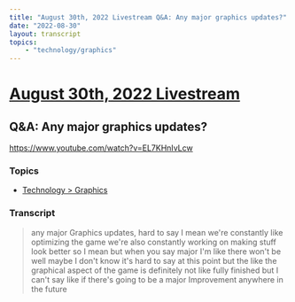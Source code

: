 ```yaml
---
title: "August 30th, 2022 Livestream Q&A: Any major graphics updates?"
date: "2022-08-30"
layout: transcript
topics:
    - "technology/graphics"
---
```

# [August 30th, 2022 Livestream](../2022-08-30.md)
## Q&A: Any major graphics updates?
https://www.youtube.com/watch?v=EL7KHnIvLcw

### Topics
* [Technology > Graphics](../topics/technology/graphics.md)

### Transcript

> any major Graphics updates, hard to say I mean we're constantly like optimizing the game we're also constantly working on making stuff look better so I mean but when you say major I'm like there won't be well maybe I don't know it's hard to say at this point but the like the graphical aspect of the game is definitely not like fully finished but I can't say like if there's going to be a major Improvement anywhere in the future
